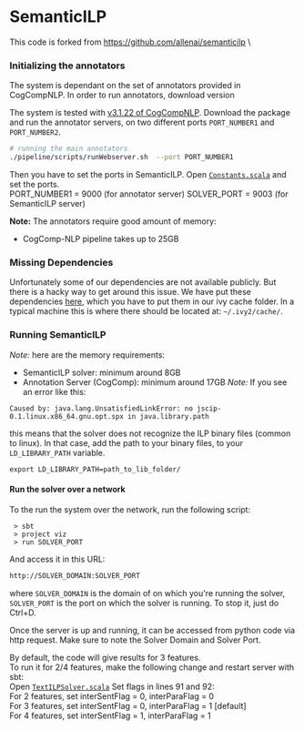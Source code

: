 # SemanticILP 
This code is forked from https://github.com/allenai/semanticilp \


### Initializing the annotators 
The system is dependant on the set of annotators provided in CogCompNLP. In order to run annotators, download version 

The system is tested with [v3.1.22 of CogCompNLP](https://github.com/CogComp/cogcomp-nlp/releases/tag/v3.1.22). 
Download the package and run the annotator servers, on two different ports `PORT_NUMBER1` and `PORT_NUMBER2`.  
```bash 
# running the main annotators 
./pipeline/scripts/runWebserver.sh  --port PORT_NUMBER1 

```

Then you have to set the ports in SemanticILP. Open [`Constants.scala`](src/main/scala/org/allenai/ari/solvers/textilp/utils/Constants.scala) and set the ports.   
PORT_NUMBER1 = 9000 (for annotator server)
SOLVER_PORT = 9003 (for SemanticILP server)

**Note:** The annotators require good amount of memory: 
- CogComp-NLP pipeline takes up to 25GB

### Missing Dependencies 
Unfortunately some of our dependencies are not available publicly. But there is a hacky way to get around this issue. 
We have put these dependencies [here](https://drive.google.com/file/d/1eAcBoZOJ3GyB1Y_zcge_dRvILY6rJPFC/view?usp=sharing), which you have to put them in our ivy cache folder. 
In a typical machine this is where there should be located at: `~/.ivy2/cache/`.

### Running SemanticILP 
*Note:* here are the memory requirements: 
- SemanticILP solver: minimum around 8GB 
- Annotation Server (CogComp): minimum around 17GB 
*Note:* If you see an error like this: 
```
Caused by: java.lang.UnsatisfiedLinkError: no jscip-0.1.linux.x86_64.gnu.opt.spx in java.library.path
```
this means that the solver does not recognize the ILP binary files (common to linux). In that case, add the path to 
 your binary files, to your `LD_LIBRARY_PATH` variable. 
```
export LD_LIBRARY_PATH=path_to_lib_folder/
```

#### Run the solver over a network 
To the run the system over the network, run the following script: 
```
 > sbt 
 > project viz 
 > run SOLVER_PORT
```

And access it in this URL: 
```bash
http://SOLVER_DOMAIN:SOLVER_PORT
```
where `SOLVER_DOMAIN` is the domain of on which you're running the solver, `SOLVER_PORT` is the port on which 
the solver is running.
To stop it, just do Ctrl+D.

Once the server is up and running, it can be accessed from python code via http request.
Make sure to note the Solver Domain and Solver Port.

By default, the code will give results for 3 features. \
To run it for 2/4 features, make the following change and restart server with sbt: \
Open [`TextILPSolver.scala`](src/main/scala/org/allenai/ari/solvers/textilp/solvers/TextILPSolver.scala)
Set flags in lines 91 and 92:\
For 2 features, set   interSentFlag = 0, interParaFlag = 0 \
For 3 features, set   interSentFlag = 0, interParaFlag = 1 [default] \
For 4 features, set   interSentFlag = 1, interParaFlag = 1